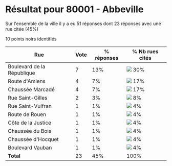 # Résultat pour 80001 - Abbeville

Sur l'ensemble de la ville il y a eu 51 réponses dont 23 réponses avec une rue citée (45%)

10 points noirs identifiés

| Rue | Vote | % réponses | % Nb rues cités|
|-----|------|------------|----------------|
| Boulevard de la République | 7 | 13% | <img src="../../img/bar_30.gif" />&nbsp;30%|
| Route d'Amiens | 4 | 7% | <img src="../../img/bar_17.gif" />&nbsp;17%|
| Chaussée Marcadé | 4 | 7% | <img src="../../img/bar_17.gif" />&nbsp;17%|
| Rue Saint-Gilles | 2 | 3% | <img src="../../img/bar_8.gif" />&nbsp;8%|
| Rue Saint-Vulfran | 1 | 1% | <img src="../../img/bar_4.gif" />&nbsp;4%|
| Route de Rouen | 1 | 1% | <img src="../../img/bar_4.gif" />&nbsp;4%|
| Côte de la Justice | 1 | 1% | <img src="../../img/bar_4.gif" />&nbsp;4%|
| Chaussée du Bois | 1 | 1% | <img src="../../img/bar_4.gif" />&nbsp;4%|
| Chaussée d'Hocquet | 1 | 1% | <img src="../../img/bar_4.gif" />&nbsp;4%|
| Boulevard Vauban | 1 | 1% | <img src="../../img/bar_4.gif" />&nbsp;4%|
| **Total** | 23 | 45% | 100%|
